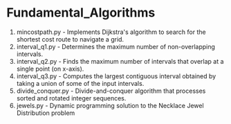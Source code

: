 # Fundamental_Algorithms

1. mincostpath.py - Implements Dijkstra's algorithm to search for the shortest cost route to navigate a grid.
2. interval_q1.py - Determines the maximum number of non-overlapping intervals.
3. interval_q2.py - Finds the maximum number of intervals that overlap at a single point (on x-axis).
4. interval_q3.py - Computes the largest contiguous interval obtained by taking a union of some of the input intervals.
5. divide_conquer.py - Divide-and-conquer algorithm that processes sorted and rotated integer sequences. 
6. jewels.py - Dynamic programming solution to the Necklace Jewel Distribution problem
